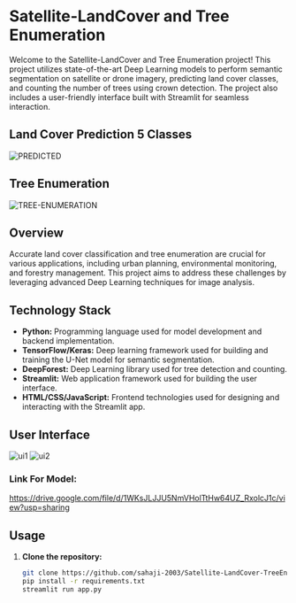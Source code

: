 # Satellite-LandCover and Tree Enumeration

Welcome to the Satellite-LandCover and Tree Enumeration project! This project utilizes state-of-the-art Deep Learning models to perform semantic segmentation on satellite or drone imagery, predicting land cover classes, and counting the number of trees using crown detection. The project also includes a user-friendly interface built with Streamlit for seamless interaction.

## Land Cover Prediction 5 Classes
![PREDICTED](https://github.com/Sahaji-2003/Satellite-LandCover-TreeEnumeration/assets/130205533/83ce79eb-27e5-4cf2-afa3-702b5b583204)

## Tree Enumeration 
![TREE-ENUMERATION](https://github.com/Sahaji-2003/Satellite-LandCover-TreeEnumeration/assets/130205533/346a5d7d-df25-4198-97ff-13dcaff0e14d)


## Overview

Accurate land cover classification and tree enumeration are crucial for various applications, including urban planning, environmental monitoring, and forestry management. This project aims to address these challenges by leveraging advanced Deep Learning techniques for image analysis.

## Technology Stack

- **Python:** Programming language used for model development and backend implementation.
- **TensorFlow/Keras:** Deep learning framework used for building and training the U-Net model for semantic segmentation.
- **DeepForest:** Deep Learning library used for tree detection and counting.
- **Streamlit:** Web application framework used for building the user interface.
- **HTML/CSS/JavaScript:** Frontend technologies used for designing and interacting with the Streamlit app.

## User Interface 
![ui1](https://github.com/Sahaji-2003/Satellite-LandCover-TreeEnumeration/assets/130205533/c0fc50da-73a7-46c5-8752-342920e1f6b1)
![ui2](https://github.com/Sahaji-2003/Satellite-LandCover-TreeEnumeration/assets/130205533/37bce9ac-6fde-4ea5-80a9-572bae0b7971)


### Link For Model: 
https://drive.google.com/file/d/1WKsJLJJU5NmVHolTtHw64UZ_RxolcJ1c/view?usp=sharing

## Usage

1. **Clone the repository:**

   ```bash
   git clone https://github.com/sahaji-2003/Satellite-LandCover-TreeEnumeration.git
   pip install -r requirements.txt
   streamlit run app.py


